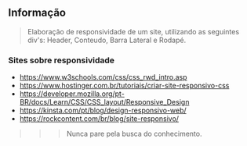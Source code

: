 ## Informação
> Elaboração de responsividade de um site, utilizando as seguintes div's: Header, Conteudo, Barra Lateral e Rodapé.

### Sites sobre responsividade
* https://www.w3schools.com/css/css_rwd_intro.asp
* https://www.hostinger.com.br/tutoriais/criar-site-responsivo-css
* https://developer.mozilla.org/pt-BR/docs/Learn/CSS/CSS_layout/Responsive_Design
* https://kinsta.com/pt/blog/design-responsivo-web/
* https://rockcontent.com/br/blog/site-responsivo/


>>> Nunca pare pela busca do conhecimento.
